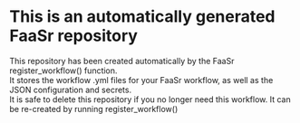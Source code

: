 # This is an automatically generated FaaSr repository
This repository has been created automatically by the FaaSr register_workflow() function.</br>
It stores the workflow .yml files for your FaaSr workflow, as well as the JSON configuration and secrets.</br>
It is safe to delete this repository if you no longer need this workflow. It can be re-created by running register_workflow()</br>
